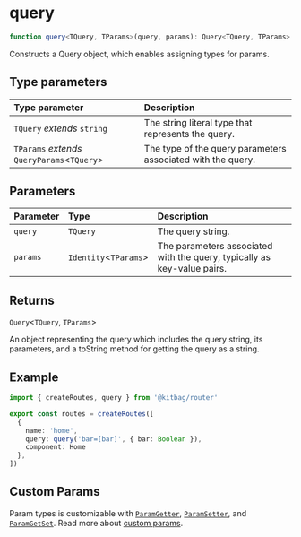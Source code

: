# query

```ts
function query<TQuery, TParams>(query, params): Query<TQuery, TParams>
```

Constructs a Query object, which enables assigning types for params.

## Type parameters

| Type parameter | Description |
| :------ | :------ |
| `TQuery` *extends* `string` | The string literal type that represents the query. |
| `TParams` *extends* `QueryParams`\<`TQuery`\> | The type of the query parameters associated with the query. |

## Parameters

| Parameter | Type | Description |
| :------ | :------ | :------ |
| `query` | `TQuery` | The query string. |
| `params` | `Identity`\<`TParams`\> | The parameters associated with the query, typically as key-value pairs. |

## Returns

`Query`\<`TQuery`, `TParams`\>

An object representing the query which includes the query string, its parameters, and a toString method for getting the query as a string.

## Example

```ts
import { createRoutes, query } from '@kitbag/router'

export const routes = createRoutes([
  {
    name: 'home',
    query: query('bar=[bar]', { bar: Boolean }),
    component: Home
  },
])
```

## Custom Params

Param types is customizable with [`ParamGetter`](/api/types/ParamGetter), [`ParamSetter`](/api/types/ParamSetter), and [`ParamGetSet`](/api/types/ParamGetSet). Read more about [custom params](/core-concepts/route-params#custom-param).
